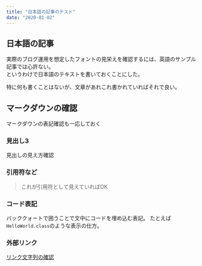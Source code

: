 ```yaml
---
title: "日本語の記事のテスト"
date: "2020-01-02"
---
```


## 日本語の記事
実際のブログ運用を想定したフォントの見栄えを確認するには、英語のサンプル記事では心許ない。  
というわけで日本語のテキストを書いておくことにした。

特に何も書くことはないが、文章があれこれ書かれていればそれで良い。

## マークダウンの確認
マークダウンの表記確認も一応しておく

### 見出し3
見出しの見え方確認

### 引用符など

>これが引用符として見えていればOK


### コード表記

バッククォートで囲うことで文中にコードを埋め込む表記。
たとえば`HelloWorld.class`のような表示の仕方。

### 外部リンク

[リンク文字列の確認](https://www.google.co.jp/)
